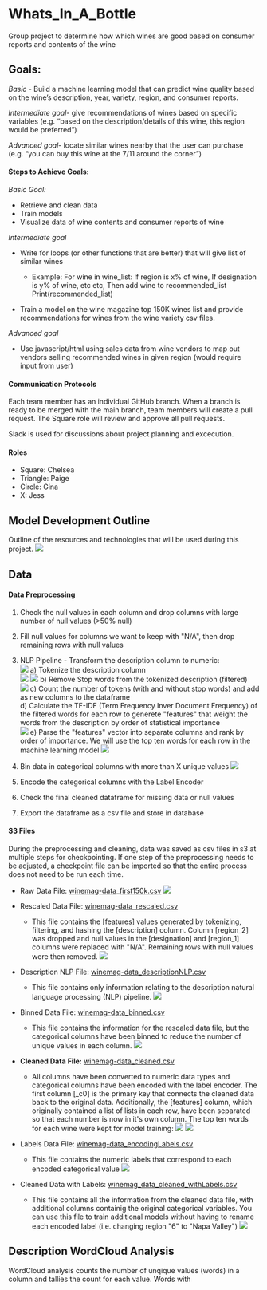 # Whats_In_A_Bottle
Group project to determine how which wines are good based on consumer reports and contents of the wine

## Goals:
*Basic* - Build a machine learning model that can predict wine quality based on the wine’s description, year, variety, region, and consumer reports.
 
*Intermediate goal*- give recommendations of wines based on specific variables (e.g. “based on the description/details of this wine, this region would be preferred”)
 
*Advanced goal*- locate similar wines nearby that the user can purchase (e.g. “you can buy this wine at the 7/11 around the corner”)
 
#### Steps to Achieve Goals:
*Basic Goal:*
- Retrieve and clean data
- Train models
- Visualize data of wine contents and consumer reports of wine
 
*Intermediate goal*
- Write for loops (or other functions that are better) that will give list of similar wines
    - Example: For wine in wine_list:
        If region is x% of wine,
        If designation is y% of wine, etc etc,
        Then add wine to recommended_list
        Print(recommended_list)
    
- Train a model on the wine magazine top 150K wines list and provide recommendations for wines from the wine variety csv files.
 
*Advanced goal*
- Use javascript/html using sales data from wine vendors to map out vendors selling recommended wines in given region (would require input from user)

#### Communication Protocols
Each team member has an individual GitHub branch. When a branch is ready to be merged with the main branch, team members will create a pull request. The Square role will review and approve all pull requests. 

Slack is used for discussions about project planning and excecution.

#### Roles
- Square: Chelsea
- Triangle: Paige
- Circle: Gina
- X: Jess

## Model Development Outline
Outline of the resources and technologies that will be used during this project. 
![](Resources/Images/outline.png)


## Data
#### Data Preprocessing 
1. Check the null values in each column and drop columns with large number of null values (>50% null)
2. Fill null values for columns we want to keep with "N/A", then drop remaining rows with null values
3. NLP Pipeline - Transform the description column to numeric:<br>
      ![](Resources/Images/tf-idf.png)
      a) Tokenize the description column<br>
      ![](Resources/Images/description.png)
      ![](Resources/Images/words.png)
      b) Remove Stop words from the tokenized description (filtered)<br>
      ![](Resources/Images/filtered.png)
      c) Count the number of tokens (with and without stop words) and add as new columns to the dataframe<br>
      d) Calculate the TF-IDF (Term Frequency Inver Document Frequency) of the filtered words for each row to generete "features" that weight the words from the description by order of statistical importance<br>
      ![](Resources/Images/features.png)
      e) Parse the "features" vector into separate columns and rank by order of importance. We will use the top ten words for each row in the machine learning model
      ![](Resources/Images/features_separated.png)

4. Bin data in categorical columns with more than X unique values
    ![](Resources/Images/binned_values.png)
5. Encode the categorical columns with the Label Encoder
6. Check the final cleaned dataframe for missing data or null values
7. Export the dataframe as a csv file and store in database

#### S3 Files
During the preprocessing and cleaning, data was saved as csv files in s3 at multiple steps for checkpointing. If one step of the preprocessing needs to be adjusted, a checkpoint file can be imported so that the entire process does not need to be run each time. 

* Raw Data File: [winemag-data_first150k.csv](https://whats-in-a-bottle.s3-us-west-1.amazonaws.com/winemag-data_first150k.csv)
    ![](Resources/Images/raw_df.png)

* Rescaled Data File: [winemag-data_rescaled.csv](https://whats-in-a-bottle.s3-us-west-1.amazonaws.com/winemag-data_rescaled.csv)
    * This file contains the [features] values generated by tokenizing, filtering, and hashing the [description] column. Column [region_2] was dropped and null values in the [designation] and [region_1] columns were replaced with "N/A". Remaining rows with null values were then removed.
    ![](Resources/Images/rescaled_df.png)

* Description NLP File: [winemag-data_descriptionNLP.csv](https://whats-in-a-bottle.s3-us-west-1.amazonaws.com/winemag-data_descriptionNLP.csv)
    * This file contains only information relating to the description natural language processing (NLP) pipeline.
    ![](Resources/Images/descriptionNLP.png)


* Binned Data File: [winemag-data_binned.csv](https://whats-in-a-bottle.s3-us-west-1.amazonaws.com/winemag-data_binned.csv)
    * This file contains the information for the rescaled data file, but the categorical columns have been binned to reduce the number of unique values in each column.
    ![](Resources/Images/binned_df.png)

* **Cleaned Data File:** [winemag-data_cleaned.csv](https://whats-in-a-bottle.s3-us-west-1.amazonaws.com/winemag-data_cleaned_primaryKey.csv)
    * All columns have been converted to numeric data types and categorical columns have been encoded with the label encoder. The first column [_c0] is the primary key that connects the cleaned data back to the original data. Additionally, the [features] column, which originally contained a list of lists in each row, have been separated so that each number is now in it's own column. The top ten words for each wine were kept for model training:
    ![](Resources/Images/cleaned_df.png)
    ![](Resources/Images/cleaned_dtypes.png)


* Labels Data File: [winemag-data_encodingLabels.csv](https://whats-in-a-bottle.s3-us-west-1.amazonaws.com/winemag-data_encodingLabels.csv)
    * This file contains the numeric labels that correspond to each encoded categorical value
    ![](Resources/Images/encodeLabels.png)


* Cleaned Data with Labels: [winemag_data_cleaned_withLabels.csv](https://whats-in-a-bottle.s3-us-west-1.amazonaws.com/winemag-data_cleaned_withLabels.csv)
    * This file contains all the information from the cleaned data file, with additional columns containig the original categorical variables. You can use this file to train additional models without having to rename each encoded label (i.e. changing region "6" to "Napa Valley")
    ![](Resources/Images/cleaned_df_withLabels.png)
    

## Description WordCloud Analysis
WordCloud analysis counts the number of unqique values (words) in a column and tallies the count for each value. Words with 